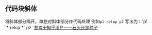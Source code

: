 ## 代码块斜体
将斜体部分隔开，单独对斜体部分作代码处理
例如`p1 `*`relop`*` p2`
写法为：\`p1 \`\*\`relop\`\*\` p2\`
[参考于知乎用户——石头还是种子](https://www.zhihu.com/question/56472352/answer/227145467)